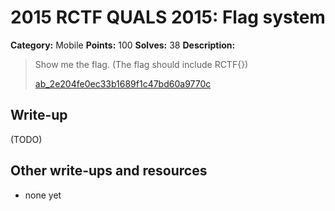 # 2015 RCTF QUALS 2015: Flag system

**Category:** Mobile
**Points:** 100
**Solves:** 38
**Description:**

> Show me the flag. (The flag should include RCTF{})
> 
> 
> [ab_2e204fe0ec33b1689f1c47bd60a9770c](./ab_2e204fe0ec33b1689f1c47bd60a9770c)


## Write-up

(TODO)

## Other write-ups and resources

* none yet
